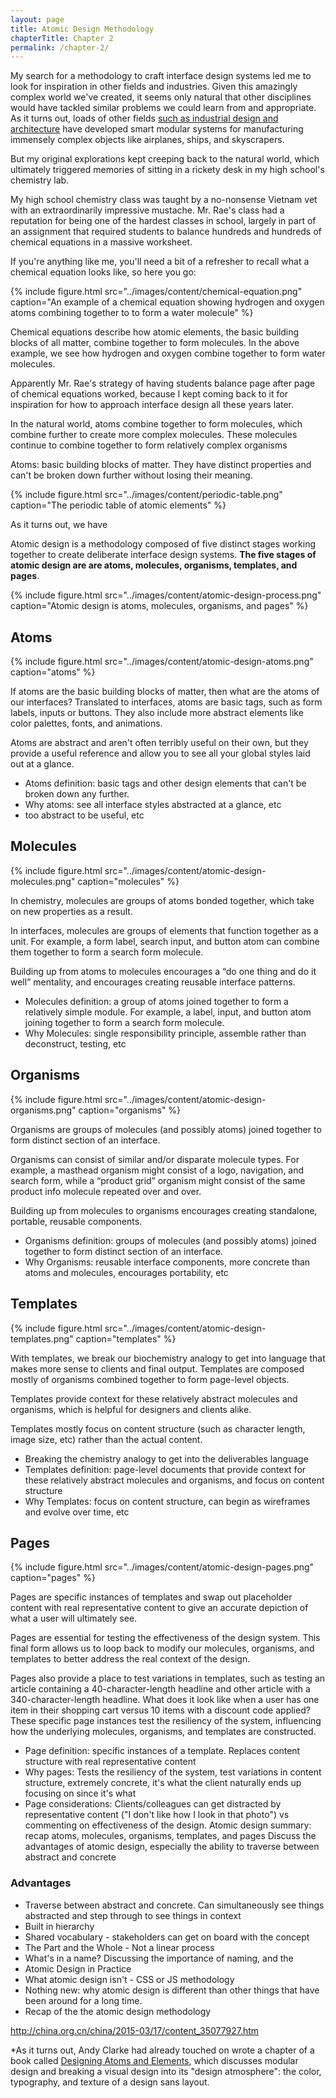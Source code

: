 ```yaml
---
layout: page
title: Atomic Design Methodology
chapterTitle: Chapter 2
permalink: /chapter-2/
---
```


My search for a methodology to craft interface design systems led me to look for inspiration in other fields and industries. Given this amazingly complex world we've created, it seems only natural that other disciplines would have tackled similar problems we could learn from and appropriate. As it turns out, loads of other fields [such as industrial design and architecture](http://us5.campaign-archive1.com/?u=7e093c5cf4&id=ead8a72012&e=ecb25a3f93) have developed smart modular systems for manufacturing immensely complex objects like airplanes, ships, and skyscrapers. 

But my original explorations kept creeping back to the natural world, which ultimately triggered memories of sitting in a rickety desk in my high school's chemistry lab. 

My high school chemistry class was taught by a no-nonsense Vietnam vet with an extraordinarily impressive mustache. Mr. Rae's class had a reputation for being one of the hardest classes in school, largely in part of an assignment that required students to balance hundreds and hundreds of chemical equations in a massive worksheet. 

If you're anything like me, you'll need a bit of a refresher to recall what a chemical equation looks like, so here you go:

{% include figure.html src="../images/content/chemical-equation.png" caption="An example of a chemical equation showing hydrogen and oxygen atoms combining together to to form a water molecule" %}

Chemical equations describe how atomic elements, the basic building blocks of all matter, combine together to form molecules. In the above example, we see how hydrogen and oxygen combine together to form water molecules. 

Apparently Mr. Rae's strategy of having students balance page after page of chemical equations worked, because I kept coming back to it for inspiration for how to approach interface design all these years later.

In the natural world, atoms combine together to form molecules, which combine further to create more complex molecules. These molecules continue to combine together to form relatively complex organisms 

Atoms: basic building blocks of matter. They have distinct properties and can't be broken down further without losing their meaning.

{% include figure.html src="../images/content/periodic-table.png" caption="The periodic table of atomic elements" %}

As it turns out, we have 

Atomic design is a methodology composed of five distinct stages working together to create deliberate interface design systems. **The five stages of atomic design are are atoms, molecules, organisms, templates, and pages**.

{% include figure.html src="../images/content/atomic-design-process.png" caption="Atomic design is atoms, molecules, organisms, and pages" %}

## Atoms
{% include figure.html src="../images/content/atomic-design-atoms.png" caption="atoms" %}

If atoms are the basic building blocks of matter, then what are the atoms of our interfaces? Translated to interfaces, atoms are basic tags, such as form labels, inputs or buttons. They also include more abstract elements like color palettes, fonts, and animations.

Atoms are abstract and aren't often terribly useful on their own, but they provide a useful reference and allow you to see all your global styles laid out at a glance.

- Atoms definition: basic tags and other design elements that can't be broken down any further.
- Why atoms: see all interface styles abstracted at a glance, etc
- too abstract to be useful, etc

## Molecules
{% include figure.html src="../images/content/atomic-design-molecules.png" caption="molecules" %}

In chemistry, molecules are groups of atoms bonded together, which take on new properties as a result.

In interfaces, molecules are groups of elements that function together as a unit. For example, a form label, search input, and button atom can combine them together to form a search form molecule.

Building up from atoms to molecules encourages a “do one thing and do it well” mentality, and encourages creating reusable interface patterns.

- Molecules definition: a group of atoms joined together to form a relatively simple module. For example, a label, input, and button atom joining together to form a search form molecule.
- Why Molecules: single responsibility principle, assemble rather than deconstruct, testing, etc

## Organisms
{% include figure.html src="../images/content/atomic-design-organisms.png" caption="organisms" %}

Organisms are groups of molecules (and possibly atoms) joined together to form distinct section of an interface.

Organisms can consist of similar and/or disparate molecule types. For example, a masthead organism might consist of a logo, navigation, and search form, while a “product grid” organism might consist of the same product info molecule repeated over and over.

Building up from molecules to organisms encourages creating standalone, portable, reusable components.

- Organisms definition: groups of molecules (and possibly atoms) joined together to form distinct section of an interface.
- Why Organisms: reusable interface components, more concrete than atoms and molecules, encourages portability, etc


## Templates
{% include figure.html src="../images/content/atomic-design-templates.png" caption="templates" %}

With templates, we break our biochemistry analogy to get into language that makes more sense to clients and final output. Templates are composed mostly of organisms combined together to form page-level objects.

Templates provide context for these relatively abstract molecules and organisms, which is helpful for designers and clients alike.

Templates mostly focus on content structure (such as character length, image size, etc) rather than the actual content.

- Breaking the chemistry analogy to get into the deliverables language
- Templates definition: page-level documents that provide context for these relatively abstract molecules and organisms, and  focus on content structure
- Why Templates: focus on content structure, can begin as wireframes and evolve over time, etc

## Pages
{% include figure.html src="../images/content/atomic-design-pages.png" caption="pages" %}

Pages are specific instances of templates and swap out placeholder content with real representative content to give an accurate depiction of what a user will ultimately see.

Pages are essential for testing the effectiveness of the design system. This final form allows us to loop back to modify our molecules, organisms, and templates to better address the real context of the design.

Pages also provide a place to test variations in templates, such as testing an article containing a 40-character-length headline and other article with a 340-character-length headline. What does it look like when a user has one item in their shopping cart versus 10 items with a discount code applied? These specific page instances test the resiliency of the system, influencing how the underlying molecules, organisms, and templates are constructed.

- Page definition: specific instances of a template. Replaces content structure with real representative content
- Why pages: Tests the resiliency of the system, test variations in content structure, extremely concrete, it's what the client naturally ends up focusing on since it's what
- Page considerations: Clients/colleagues can get distracted by representative content ("I don't like how I look in that photo") vs commenting on effectiveness of the design.
Atomic design summary: recap atoms, molecules, organisms, templates, and pages
Discuss the advantages of atomic design, especially the ability to traverse between abstract and concrete

### Advantages
- Traverse between abstract and concrete. Can simultaneously see things abstracted and step through to see things in context
- Built in hierarchy
- Shared vocabulary - stakeholders can get on board with the concept
- The Part and the Whole - Not a linear process
- What's in a name? Discussing the importance of naming, and the
- Atomic Design in Practice 
- What atomic design isn't - CSS or JS methodology
- Nothing new: why atomic design is different than other things that have been around for a long time.
- Recap of the the atomic design methodology

http://china.org.cn/china/2015-03/17/content_35077927.htm

*As it turns out, Andy Clarke had already touched on wrote a chapter of a book called [Designing Atoms and Elements](http://stuffandnonsense.co.uk/blog/about/an-extract-from-designing-atoms-and-elements), which discusses modular design and breaking a visual design into its "design atmosphere": the color, typography, and texture of a design sans layout.
